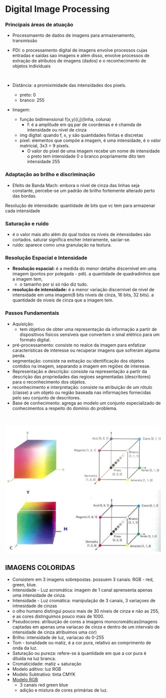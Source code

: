 # Digital Image Processing

### Principais áreas de atuação
- Processmaento de dados de imagens para armazenamento, transmissão 

- PDI: o processamento digital de imagens envolve processos cujas entradas e saídas sao imagens e além disso, envolve processos de extração de atributos de imagens (dados) e o reconhecimento de objetos individuais

<br/>


- Distância: a promiximidade das intensidades dos pixels.
  - preto: 0
  - branco: 255

- Imagem:
  - função bidimensional f(x,y)(i,j)(linha, coluna)
    - f: é a amplitude em qq par de coordenas e é chamda de intensidade ou nível de cinza
  - img digital: quando f, x, y são quantidades finitas e discretas
  - pixel: elementos que compõe a imagem, é uma intensidade, é o valor matricial, 3x3 = 9 pixels.
    - O valor do pixel de uma imagem recebe um nome de intensidade o preto tem intensidade 0 o branco propriamente dito tem intensidade 255


### Adaptação ao brilho e discriminação 
- Efeito de Banda Mach: embora o nível de cinza das linhas seja constante, percebe-se um padrão de brilho fortemente alterado perto das bordas.


Resolução de intensidade: quantidade de bits que vc tem para armazenar cada intensidade

### Saturação e ruído
- é o valor mais alto além do qual todos os níveis de intensidades são cortados. saturar significa encher inteiramente, saciar-se.
- ruído: aparece como uma granulação na textura. 


### Resolução Espacial e Intensidade
- **Resolução espacial:** é a medida do menor detalhe discernível em uma imagem (pontos por polegada - pdi).  a quantidade de quadradinhos que a imagem tem, 
  - o tamanho por si só não diz tudo.
- **resolução de intensidade:** é a menor variação discernível de nível de intensidade em uma imagem(8 bits níveis de cinza, 16 bits, 32 bits). a quantidade de níveis de cinza que a imagem tem.


### Passos Fundamentais
- Aquisição:
  - tem objetivo de obter uma representação da informação a partir de dispositivos fisicos sensíveis que convertem o sinal elétrico para um formato digital.
- pré-processamento: consiste no realce da imagem para enfatizar características de interesse ou recuperar imagens que sofreram alguma perda.
- segmentação: consiste na extração ou identificação dos objetos contidos na imagem, separando a imagem em regiões de interesse.
- Representação e descrição: consiste na representação a partir da descrição das propriedades das regioes segmentadas (descritores) para o reconhecimento dos objetos.
- reconhecimento e interpretação: consiste na atribuição de um rótulo (classe) a um objeto ou região baseada nas informações fornecidas pelo seu conjunto de descritores.
- Base de conhecimento: agrega ao modelo um conjunto especializado de conhecimentos a respeito do domínio do problema. 

<br/>
<br/>


<img src="https://raw.githubusercontent.com/jcarloscody/DigitalImageProcessing/main/images/modelorgb.jpg" alt="Nature">

<br/>

<img src="https://raw.githubusercontent.com/jcarloscody/DigitalImageProcessing/main/images/modelocmyk.jpg" alt="Nature">

## IMAGENS COLORIDAS
  - Consistem em 3 imagens sobrepostas. possuem 3 canais: RGB - red, green, blue.
  - Intensidade - Luz acromática: imagem de 1 canal aprensenta apenas uma intensidade de cinza.
  - Intensidade - Luz cromática: manipulação de 3 canais, 3 variaçoes de intnesidade de cinzas 
  - o olho humano distingui pouco mais de 30 níveis de cinza e não as 255, e as cores distinguimos pouco mais de 1000.
  - Pseudocores: atribuição de cores a imagens monocromáticas(imagens captadas em apenas uma variacao de cinza e dentro de um intervalo de intensidade de cinza atribuimos uma cor)
  - Brilho: intensidade de luz, variacao do 0-255
  - Tom - tonalidade ou matiz, é a cor pura, relativo ao comprimento de onda da luz.
  - Saturação ou pureza: refere-se à quantidade em que a cor pura é diluída na luz branca.
  - Cromaticidade: matiz + saturação
  - Modelo aditivo: luz RGB
  - Modelo Subtrativo: tinta CMYK
  - [Modelo RGB](https://raw.githubusercontent.com/jcarloscody/DigitalImageProcessing/main/images/modelorgb.jpg)
    - 3 canais red green blue
    - adição e mistura de cores primárias de luz. 